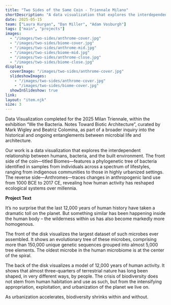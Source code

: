 ```yaml
---
title: "Two Sides of the Same Coin - Triennale Milano"
shortDescription: "A data visualization that explores the interdependent relationship between humans, bacteria, and the built environment."
date: 2025-05-15
team: ["Laura Kurgan", "Dan Miller", "Adam Vosburgh"]
tags: ["main", "projects"]
images:
  - "/images/two-sides/anthrome-cover.jpg"
  - "/images/two-sides/biome-cover.jpg"
  - "/images/two-sides/anthrome-mid.jpg"
  - "/images/two-sides/biome-mid.jpg"
  - "/images/two-sides/anthrome-close.jpg"
  - "/images/two-sides/biome-close.jpg"
display:
  coverImage: "/images/two-sides/anthrome-cover.jpg"        
  slideshowImages:                               
    - "/images/two-sides/anthrome-cover.jpg"
    - "/images/two-sides/biome-cover.jpg"
  showInSlideshow: true      
link: 
layout: "item.njk"
size: 3
---
```


Data Visualization completed for the 2025 Milan Triennale, within the exhibition “We the Bacteria. Notes Toward Biotic Architecture”, curated by Mark Wigley and Beatriz Colomina, as part of a broader inquiry into the historical and ongoing entanglements between microbial life and architecture.

Our work is a data visualization that explores the interdependent relationship between humans, bacteria, and the built environment. The front side of the coin—titled Biomes—features a phylogenetic tree of bacteria identified in samples from individuals across a spectrum of lifestyles, ranging from indigenous communities to those in highly urbanized settings. The reverse side—Anthromes—traces changes in anthropogenic land use from 1000 BCE to 2017 CE, revealing how human activity has reshaped ecological systems over millennia.

**Project Text**

It’s no surprise that the last 12,000 years of human history have taken a dramatic toll on the planet. But something similar has been happening inside the human body – the wilderness within us has also become markedly more homogenous.  
 
The front of the disk visualizes the largest dataset of such microbes ever assembled. It shows an evolutionary tree of these microbes, comprising more than 150,000 unique genetic sequences  grouped into almost 5,000 tree elements. The oldest microbe in the human microbiome is at the center of the spiral.
 
The back of the disk visualizes a model of 12,000 years of human activity. It shows that almost three-quarters of terrestrial nature has long been shaped, in very different ways, by people. The crisis of biodiversity does not stem from human habitation and use as such, but from the intensifying appropriation, exploitation, and urbanization of the planet we live on.

As urbanization accelerates, biodiversity shrinks within and without.
